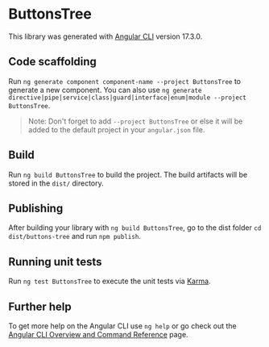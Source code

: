 # ButtonsTree

This library was generated with [Angular CLI](https://github.com/angular/angular-cli) version 17.3.0.

## Code scaffolding

Run `ng generate component component-name --project ButtonsTree` to generate a new component. You can also use `ng generate directive|pipe|service|class|guard|interface|enum|module --project ButtonsTree`.
> Note: Don't forget to add `--project ButtonsTree` or else it will be added to the default project in your `angular.json` file. 

## Build

Run `ng build ButtonsTree` to build the project. The build artifacts will be stored in the `dist/` directory.

## Publishing

After building your library with `ng build ButtonsTree`, go to the dist folder `cd dist/buttons-tree` and run `npm publish`.

## Running unit tests

Run `ng test ButtonsTree` to execute the unit tests via [Karma](https://karma-runner.github.io).

## Further help

To get more help on the Angular CLI use `ng help` or go check out the [Angular CLI Overview and Command Reference](https://angular.io/cli) page.

